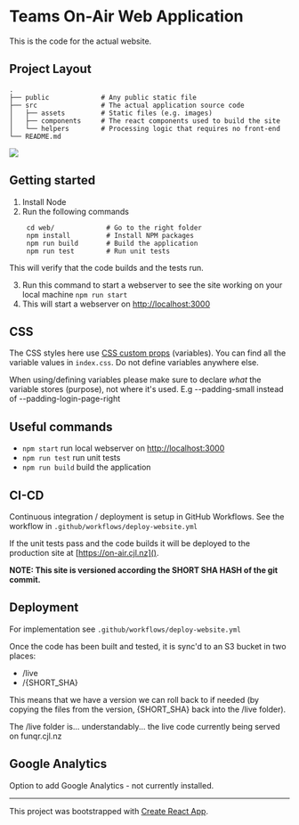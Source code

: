 # Teams On-Air Web Application

This is the code for the actual website. 

## Project Layout

    .
    ├── public             # Any public static file
    ├── src                # The actual application source code
    │   ├── assets         # Static files (e.g. images)
    │   ├── components     # The react components used to build the site
    │   └── helpers        # Processing logic that requires no front-end
    └── README.md

![](../docs/application_walkthrough.gif)

## Getting started
1. Install Node
2. Run the following commands
   ```
    cd web/             # Go to the right folder
    npm install         # Install NPM packages
    npm run build       # Build the application
    npm run test        # Run unit tests
   ```

This will verify that the code builds and the tests run.

3. Run this command to start a webserver to see the site working on your local machine
   `npm run start`
4. This will start a webserver on [http://localhost:3000]()


## CSS
The CSS styles here use [CSS custom props](https://developer.mozilla.org/en-US/docs/Web/CSS/Using_CSS_custom_properties) (variables). You can find all the variable values in `index.css`. Do not define variables anywhere else.

When using/defining variables please make sure to declare _what_ the variable stores (purpose), not where it's used. E.g --padding-small instead of --padding-login-page-right

## Useful commands

 * `npm start` run local webserver on [http://localhost:3000]()
 * `npm run test` run unit tests
 * `npm run build` build the application

## CI-CD
Continuous integration / deployment is setup in GitHub Workflows. See the workflow in `.github/workflows/deploy-website.yml`

If the unit tests pass and the code builds it will be deployed to the production site at [https://on-air.cjl.nz]().

**NOTE: This site is versioned according the SHORT SHA HASH of the git commit.**

## Deployment
For implementation see `.github/workflows/deploy-website.yml`

Once the code has been built and tested, it is sync'd to an S3 bucket in two places:
 - /live
 - /{SHORT_SHA}

This means that we have a version we can roll back to if needed (by copying the files from the version, {SHORT_SHA} back into the /live folder).

The /live folder is... understandably... the live code currently being served on funqr.cjl.nz


## Google Analytics
Option to add Google Analytics - not currently installed.

-------

This project was bootstrapped with [Create React App](https://github.com/facebook/create-react-app).